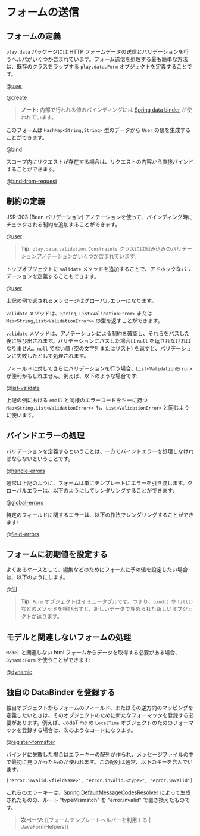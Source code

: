 <!--- Copyright (C) 2009-2013 Typesafe Inc. <http://www.typesafe.com> -->
<!--
# Handling form submission
-->
# フォームの送信

<!--
## Defining a form
-->
## フォームの定義

<!--
The `play.data` package contains several helpers to handle HTTP form data submission and validation. The easiest way to handle a form submission is to define a `play.data.Form` that wraps an existing class:
-->
`play.data` パッケージには HTTP フォームデータの送信とバリデーションを行うヘルパがいくつか含まれています。フォーム送信を処理する最も簡単な方法は、既存のクラスをラップする `play.data.Form` オブジェクトを定義することです。

@[user](code/javaguide/forms/u1/User.java)

@[create](code/javaguide/forms/JavaForms.java)

<!--
> **Note:** The underlying binding is done using [Spring data binder](http://static.springsource.org/spring/docs/3.0.x/reference/validation.html).
-->
> **ノート:** 内部で行われる値のバインディングには [Spring data binder](http://static.springsource.org/spring/docs/3.0.x/reference/validation.html) が使われています。

<!--
This form can generate a `User` result value from `HashMap<String,String>` data:
-->
このフォームは `HashMap<String,String>` 型のデータから `User` の値を生成することができます。

@[bind](code/javaguide/forms/JavaForms.java)

<!--
If you have a request available in the scope, you can bind directly from the request content:
-->
スコープ内にリクエストが存在する場合は、リクエストの内容から直接バインドすることができます。

@[bind-from-request](code/javaguide/forms/JavaForms.java)

<!--
## Defining constraints
-->
## 制約の定義

<!--
You can define additional constraints that will be checked during the binding phase using JSR-303 (Bean Validation) annotations:
-->
JSR-303 (Bean バリデーション) アノテーションを使って、バインディング時にチェックされる制約を追加することができます。

@[user](code/javaguide/forms/u2/User.java)

<!--
> **Tip:** The `play.data.validation.Constraints` class contains several built-in validation annotations.
-->
> **Tip:** `play.data.validation.Constraints` クラスには組み込みのバリデーションアノテーションがいくつか含まれています。

<!--
You can also define an ad-hoc validation by adding a `validate` method to your top object:
-->
トップオブジェクトに `validate` メソッドを追加することで、アドホックなバリデーションを定義することもできます。

@[user](code/javaguide/forms/u3/User.java)

<!--
The message returned in the above example will become a global error.
-->
上記の例で返されるメッセージはグローバルエラーになります。

<!--
The `validate`-method can return the following types: `String`, `List<ValidationError>` or `Map<String,List<ValidationError>>`
-->
`validate` メソッドは、`String`, `List<ValidationError>` または `Map<String,List<ValidationError>>` の型を返すことができます。

<!--
`validate` method is called after checking annotation-based constraints and only if they pass.  If validation passes you must return `null` . Returning any not-`null` value (empty string or empty list) is treated as failed validation.
-->
`validate` メソッドは、アノテーションによる制約を確認し、それらをパスした後に呼び出されます。バリデーションにパスした場合は `null` を返されなければなりません。`null` でない値 (空の文字列またはリスト) を返すと、バリデーションに失敗したとして処理されます。

<!--
`List<ValidationError>` may be useful when you have additional validations for fields. For example:
-->
フィールドに対してさらにバリデーションを行う場合、`List<ValidationError>` が便利かもしれません。例えば、以下のような場合です:

@[list-validate](code/javaguide/forms/JavaForms.java)

<!--
Using `Map<String,List<ValidationError>>` is similar to `List<ValidationError>` where map's keys are error codes similar to `email` in the example above.
-->
上記の例における `email` と同様のエラーコードをキーに持つ `Map<String,List<ValidationError>>` も、`List<ValidationError>` と同じように使います。

<!--
## Handling binding failure
-->
## バインドエラーの処理

<!--
Of course if you can define constraints, then you need to be able to handle the binding errors.
-->
バリデーションを定義するということは、一方でバインドエラーを処理しなければならないということです。

@[handle-errors](code/javaguide/forms/JavaForms.java)

<!--
Typically, as shown above, the form simply gets passed to a template.  Global errors can be rendered in the following way:
-->
通常は上記のように、フォームは単にテンプレートにエラーを引き渡します。グローバルエラーは、以下のようにしてレンダリングすることができます:

@[global-errors](code/javaguide/forms/view.scala.html)

<!--
Errors for a particular field can be rendered in the following manner:
-->
特定のフィールドに関するエラーは、以下の作法でレンダリングすることができます:

@[field-errors](code/javaguide/forms/view.scala.html)


<!--
## Filling a form with initial default values
-->
## フォームに初期値を設定する

<!--
Sometimes you’ll want to fill a form with existing values, typically for editing:
-->
よくあるケースとして、編集などのためにフォームに予め値を設定したい場合は、以下のようにします。

@[fill](code/javaguide/forms/JavaForms.java)

<!--
> **Tip:** `Form` objects are immutable - calls to methods like `bind()` and `fill()` will return a new object filled with the new data.
-->
> **Tip:** `Form` オブジェクトはイミュータブルです。つまり、`bind()` や `fill()` などのメソッドを呼び出すと、新しいデータで埋められた新しいオブジェクトが返ります。

<!--
## Handling a form that is not related to a Model
-->
## モデルと関連しないフォームの処理

<!--
You can use a `DynamicForm` if you need to retrieve data from an html form that is not related to a `Model` :
-->
`Model` と関連しない html フォームからデータを取得する必要がある場合、`DynamicForm` を使うことができます:

@[dynamic](code/javaguide/forms/JavaForms.java)

<!--
## Register a custom DataBinder
-->
## 独自の DataBinder を登録する

<!--
In case you want to define a mapping from a custom object to a form field string and vice versa you need to register a new Formatter for this object.
For an object like JodaTime's `LocalTime` it could look like this:
-->
独自オブジェクトからフォームのフィールド、またはその逆方向のマッピングを定義したいときは、そのオブジェクトのために新たなフォーマッタを登録する必要があります。例えば、JodaTime の `LocalTime` オブジェクトのためのフォーマッタを登録する場合は、次のようなコードになります。

@[register-formatter](code/javaguide/forms/JavaForms.java)

<!--
When the binding fail an array of errors keys is created, the first one defined in the messages file will be used. This array will generally contain :
-->
バインドに失敗した場合はエラーキーの配列が作られ、メッセージファイルの中で最初に見つかったものが使われます。この配列は通常、以下のキーを含んでいます:

    ["error.invalid.<fieldName>", "error.invalid.<type>", "error.invalid"]

<!--
The errors keys are created by [Spring DefaultMessageCodesResolver](http://static.springsource.org/spring/docs/3.0.7.RELEASE/javadoc-api/org/springframework/validation/DefaultMessageCodesResolver.html), the root "typeMismatch" is replaced by "error.invalid".
-->
これらのエラーキーは、[Spring DefaultMessageCodesResolver](http://static.springsource.org/spring/docs/3.0.7.RELEASE/javadoc-api/org/springframework/validation/DefaultMessageCodesResolver.html) によって生成されたものの、ルート "typeMismatch" を "error.invalid" で置き換えたものです。

<!--
> **Next:** [[Using the form template helpers | JavaFormHelpers]]
-->
> **次ページ:** [[フォームテンプレートヘルパーを利用する | JavaFormHelpers]]
